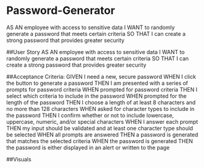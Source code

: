 # Password-Generator
AS AN employee with access to sensitive data I WANT to randomly generate a password that meets certain criteria SO THAT I can create a strong password that provides greater security

##User Story
AS AN employee with access to sensitive data
I WANT to randomly generate a password that meets certain criteria
SO THAT I can create a strong password that provides greater security


##Acceptance Criteria: 
GIVEN I need a new, secure password
WHEN I click the button to generate a password
THEN I am presented with a series of prompts for password criteria
WHEN prompted for password criteria
THEN I select which criteria to include in the password
WHEN prompted for the length of the password
THEN I choose a length of at least 8 characters and no more than 128 characters
WHEN asked for character types to include in the password
THEN I confirm whether or not to include lowercase, uppercase, numeric, and/or special characters
WHEN I answer each prompt
THEN my input should be validated and at least one character type should be selected
WHEN all prompts are answered
THEN a password is generated that matches the selected criteria
WHEN the password is generated
THEN the password is either displayed in an alert or written to the page

##Visuals 


